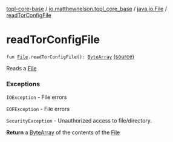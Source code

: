[topl-core-base](../../index.md) / [io.matthewnelson.topl_core_base](../index.md) / [java.io.File](index.md) / [readTorConfigFile](./read-tor-config-file.md)

# readTorConfigFile

`fun `[`File`](https://docs.oracle.com/javase/6/docs/api/java/io/File.html)`.readTorConfigFile(): `[`ByteArray`](https://kotlinlang.org/api/latest/jvm/stdlib/kotlin/-byte-array/index.html) [(source)](https://github.com/05nelsonm/TorOnionProxyLibrary-Android/blob/master/topl-core-base/src/main/java/io/matthewnelson/topl_core_base/FileExtensions.kt#L83)

Reads a [File](https://docs.oracle.com/javase/6/docs/api/java/io/File.html)

### Exceptions

`IOException` - File errors

`EOFException` - File errors

`SecurityException` - Unauthorized access to file/directory.

**Return**
a [ByteArray](https://kotlinlang.org/api/latest/jvm/stdlib/kotlin/-byte-array/index.html) of the contents of the [File](https://docs.oracle.com/javase/6/docs/api/java/io/File.html)

